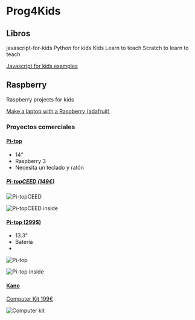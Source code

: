 # Prog4Kids

## Libros

javascript-for-kids
Python for kids
Kids Learn to teach
Scratch to learn to teach

[Javascript for kids examples](https://github.com/simonguest/javascript-for-kids)


## Raspberry

Raspberry projects for kids

[Make a laptop with a Raspberry (adafruit)](https://learn.adafruit.com/10-raspberry-pi-desktop/)


### Proyectos comerciales

#### [Pi-top](http://pi-top.com/)
* 14"
* Raspberry 3
* Necesita un teclado y ratón

##### [Pi-topCEED  (149€)](https://pi-top.com/products/ceed)

![Pi-topCEED](https://pi-top.com/static/media/green-ceed-front-pi.17f0fbcf.jpg)

![Pi-topCEED inside](https://pi-top.com/static/media/ceed-hardware.dbe1beda.png)

#### [Pi-top (299$)](https://pi-top.com/products/pi-top)

* 13.3"
* Batería
*

![Pi-top](https://pi-top.com/static/media/green-pitop-front-pi.b49774f8.jpg)

![Pi-top inside](https://pi-top.com/static/media/pi-top-hardware.7ec7622a.png)

#### [Kano](https://kano.me/)


[Computer Kit 199€](https://kano.me/store/eu/products/kano-kit)

![Computer kit](https://static.kano.me/assets/images/product-page/kano-kit/product/computer-kit.png)
